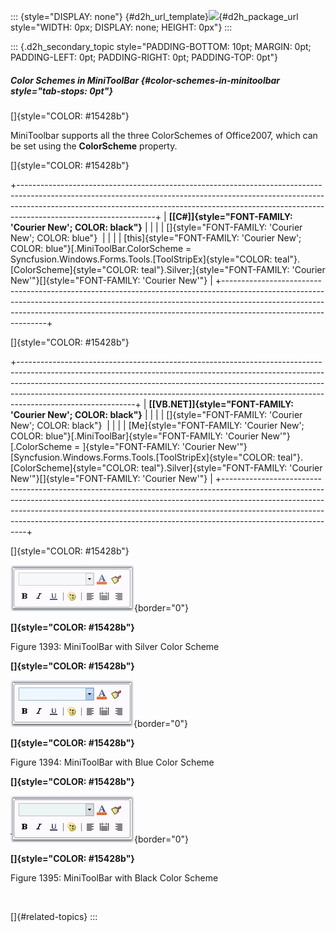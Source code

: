 ::: {style="DISPLAY: none"}
[](ms-xhelp:///?Id=d2h_url_template){#d2h_url_template}![](!package_url!){#d2h_package_url style="WIDTH: 0px; DISPLAY: none; HEIGHT: 0px"}
:::

::: {.d2h_secondary_topic style="PADDING-BOTTOM: 10pt; MARGIN: 0pt; PADDING-LEFT: 0pt; PADDING-RIGHT: 0pt; PADDING-TOP: 0pt"}
##### Color Schemes in MiniToolBar {#color-schemes-in-minitoolbar style="tab-stops: 0pt"}

[]{style="COLOR: #15428b"} 

MiniToolbar supports all the three ColorSchemes of Office2007, which can be set using the **ColorScheme** property.

[]{style="COLOR: #15428b"} 

+----------------------------------------------------------------------------------------------------------------------------------------------------------------------------------------------------------------------------------------------------------------------------+
| **[\[C#\]]{style="FONT-FAMILY: 'Courier New'; COLOR: black"}**                                                                                                                                                                                                             |
|                                                                                                                                                                                                                                                                            |
| []{style="FONT-FAMILY: 'Courier New'; COLOR: blue"}                                                                                                                                                                                                                        |
|                                                                                                                                                                                                                                                                            |
| [this]{style="FONT-FAMILY: 'Courier New'; COLOR: blue"}[.MiniToolBar.ColorScheme = Syncfusion.Windows.Forms.Tools.[ToolStripEx]{style="COLOR: teal"}.[ColorScheme]{style="COLOR: teal"}.Silver;]{style="FONT-FAMILY: 'Courier New'"}[]{style="FONT-FAMILY: 'Courier New'"} |
+----------------------------------------------------------------------------------------------------------------------------------------------------------------------------------------------------------------------------------------------------------------------------+

[]{style="COLOR: #15428b"} 

+-----------------------------------------------------------------------------------------------------------------------------------------------------------------------------------------------------------------------------------------------------------------------------------------------------------------------------------------------------+
| **[\[VB.NET\]]{style="FONT-FAMILY: 'Courier New'; COLOR: black"}**                                                                                                                                                                                                                                                                                  |
|                                                                                                                                                                                                                                                                                                                                                     |
| []{style="FONT-FAMILY: 'Courier New'; COLOR: black"}                                                                                                                                                                                                                                                                                                |
|                                                                                                                                                                                                                                                                                                                                                     |
| [Me]{style="FONT-FAMILY: 'Courier New'; COLOR: blue"}[.MiniToolBar]{style="FONT-FAMILY: 'Courier New'"}[.ColorScheme = ]{style="FONT-FAMILY: 'Courier New'"}[Syncfusion.Windows.Forms.Tools.[ToolStripEx]{style="COLOR: teal"}.[ColorScheme]{style="COLOR: teal"}.Silver]{style="FONT-FAMILY: 'Courier New'"}[]{style="FONT-FAMILY: 'Courier New'"} |
+-----------------------------------------------------------------------------------------------------------------------------------------------------------------------------------------------------------------------------------------------------------------------------------------------------------------------------------------------------+

[]{style="COLOR: #15428b"} 

![](ImagesExt/image76_1374.jpg){border="0"}

**[]{style="COLOR: #15428b"}** 

Figure 1393: MiniToolBar with Silver Color Scheme

**[]{style="COLOR: #15428b"}** 

![](ImagesExt/image76_1375.jpg){border="0"}

**[]{style="COLOR: #15428b"}** 

Figure 1394: MiniToolBar with Blue Color Scheme

**[]{style="COLOR: #15428b"}** 

![](ImagesExt/image76_1376.jpg){border="0"}

**[]{style="COLOR: #15428b"}** 

Figure 1395: MiniToolBar with Black Color Scheme

 

[]{#related-topics}
:::

